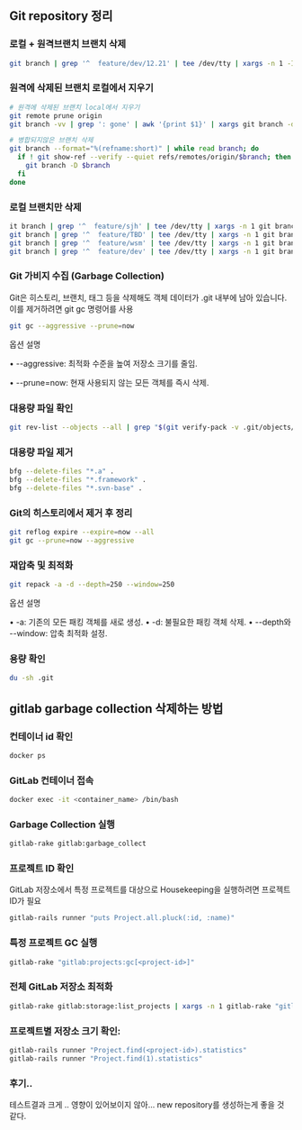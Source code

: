 <!-- 
# ***********************************************************************
# * git clean repository script
# * -----------------------
# * Project Name: git-clean-repository.sh
# * Description: .git clean
# * Author: lunight
# * Date: 2024-12-31
# * Version: 1.0
# * Notes: 로컬 및 원격 장소 클린작업
# ***********************************************************************  
-->

## Git repository 정리

###  로컬 + 원격브랜치 브랜치 삭제

```bash
git branch | grep '^  feature/dev/12.21' | tee /dev/tty | xargs -n 1 -I {} bash -c 'git branch -d {}; git push origin --delete {}'
```

### 원격에 삭제된 브랜치 로컬에서 지우기

```bash
# 원격에 삭제된 브랜치 local에서 지우기
git remote prune origin
git branch -vv | grep ': gone' | awk '{print $1}' | xargs git branch -d

# 병합되지않은 브랜치 삭제
git branch --format="%(refname:short)" | while read branch; do
  if ! git show-ref --verify --quiet refs/remotes/origin/$branch; then
    git branch -D $branch
  fi
done
```

### 로컬 브랜치만 삭제

```bash
it branch | grep '^  feature/sjh' | tee /dev/tty | xargs -n 1 git branch -d
git branch | grep '^  feature/TBD' | tee /dev/tty | xargs -n 1 git branch -d
git branch | grep '^  feature/wsm' | tee /dev/tty | xargs -n 1 git branch -d
git branch | grep '^  feature/dev' | tee /dev/tty | xargs -n 1 git branch -d
```

### Git 가비지 수집 (Garbage Collection)
Git은 히스토리, 브랜치, 태그 등을 삭제해도 객체 데이터가 .git 내부에 남아 있습니다. 이를 제거하려면 git gc 명령어를 사용

```bash
git gc --aggressive --prune=now
```

옵션 설명

• --aggressive: 최적화 수준을 높여 저장소 크기를 줄임.

• --prune=now: 현재 사용되지 않는 모든 객체를 즉시 삭제.


### 대용량 파일 확인

```bash
git rev-list --objects --all | grep "$(git verify-pack -v .git/objects/pack/*.idx | sort -k 3 -n | tail -5 | awk '{print $1}')"

```

### 대용량 파일 제거
```bash
bfg --delete-files "*.a" .
bfg --delete-files "*.framework" .
bfg --delete-files "*.svn-base" .
```

### Git의 히스토리에서 제거 후 정리

```bash
git reflog expire --expire=now --all
git gc --prune=now --aggressive
```

### 재압축 및 최적화

```bash 
git repack -a -d --depth=250 --window=250
```

옵션 설명

• -a: 기존의 모든 패킹 객체를 새로 생성.
• -d: 불필요한 패킹 객체 삭제.
• --depth와 --window: 압축 최적화 설정.


### 용량 확인
```bash 
du -sh .git
```


## gitlab garbage collection 삭제하는 방법

### 컨테이너 id 확인

```bash
docker ps
```

### GitLab 컨테이너 접속
```bash
docker exec -it <container_name> /bin/bash
```

### Garbage Collection 실행

```bash
gitlab-rake gitlab:garbage_collect
```

### 프로젝트 ID 확인
GitLab 저장소에서 특정 프로젝트를 대상으로 Housekeeping을 실행하려면 프로젝트 ID가 필요

```bash
gitlab-rails runner "puts Project.all.pluck(:id, :name)"
```

### 특정 프로젝트 GC 실행

```bash
gitlab-rake "gitlab:projects:gc[<project-id>]"
```

### 전체 GitLab 저장소 최적화
```bash
gitlab-rake gitlab:storage:list_projects | xargs -n 1 gitlab-rake "gitlab:projects:gc"
```

### 프로젝트별 저장소 크기 확인:
```bash
gitlab-rails runner "Project.find(<project-id>).statistics"
gitlab-rails runner "Project.find(1).statistics"
```
### 후기..
테스트결과 크게 .. 영향이 있어보이지 않아... new repository를 생성하는게 좋을 것 같다.


